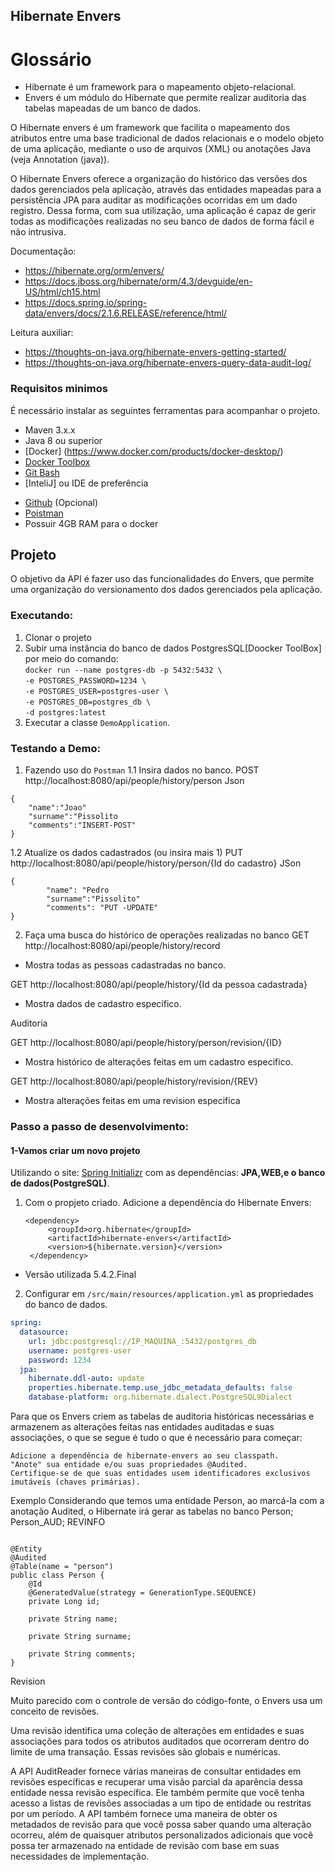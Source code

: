 ## Hibernate Envers
# Glossário
* Hibernate é um framework para o mapeamento objeto-relacional. 
* Envers é um módulo do Hibernate que permite realizar auditoria das tabelas mapeadas de um banco de dados.

O Hibernate envers é um framework que facilita o mapeamento dos atributos entre uma base tradicional de dados relacionais e o modelo objeto de uma aplicação, mediante o uso de arquivos (XML) ou anotações Java (veja Annotation (java)). 

O Hibernate Envers oferece a organização do histórico das versões dos dados gerenciados pela aplicação, através das entidades mapeadas para a persistência JPA para auditar as modificações ocorridas em um dado registro. Dessa forma, com sua utilização, uma aplicação é capaz de gerir todas as modificações realizadas no seu banco de dados de forma fácil e não intrusiva.

Documentação:
* https://hibernate.org/orm/envers/
* https://docs.jboss.org/hibernate/orm/4.3/devguide/en-US/html/ch15.html
* https://docs.spring.io/spring-data/envers/docs/2.1.6.RELEASE/reference/html/

Leitura auxiliar:
* https://thoughts-on-java.org/hibernate-envers-getting-started/
* https://thoughts-on-java.org/hibernate-envers-query-data-audit-log/

### Requisitos minimos
É necessário instalar as seguintes ferramentas para acompanhar o projeto.
* Maven 3.x.x
* Java 8 ou superior
* [Docker] (https://www.docker.com/products/docker-desktop/)
* [Docker Toolbox](https://docs.docker.com/toolbox/toolbox_install_windows/)
* [Git Bash](https://git-scm.com/)
* [InteliJ] ou IDE de preferência
- [Github](https://gitforwindows.org/) (Opcional)
- [Poistman](https://www.getpostman.com/downloads/)
- Possuir 4GB RAM para o docker


## Projeto
O objetivo da API é fazer uso das funcionalidades do Envers, que permite uma organização do versionamento dos dados gerenciados pela aplicação.

### Executando:

1. Clonar o projeto
2. Subir uma instância do banco de dados PostgresSQL[Doocker ToolBox] por meio do comando:  
    `docker run --name postgres-db -p 5432:5432 \`  
    `-e POSTGRES_PASSWORD=1234 \`  
    `-e POSTGRES_USER=postgres-user \`  
    `-e POSTGRES_DB=postgres_db \`  
    `-d postgres:latest`  
3. Executar a classe `DemoApplication`.

### Testando a Demo:
1. Fazendo uso do `Postman` 
1.1 Insira dados no banco.
POST http://localhost:8080/api/people/history/person
Json
```
{
	"name":"Joao"
	"surname":"Pissolito
	"comments":"INSERT-POST"
}
```

1.2 Atualize os dados cadastrados (ou insira mais 1)
PUT http://localhost:8080/api/people/history/person/{Id do cadastro}
JSon
```
{
        "name": "Pedro
        "surname":"Pissolito"
        "comments": "PUT -UPDATE"
}
```

2. Faça uma busca do histórico de operações realizadas no banco
GET http://localhost:8080/api/people/history/record 
+ Mostra todas as pessoas cadastradas no banco.

GET http://localhost:8080/api/people/history/{Id da pessoa cadastrada}
+ Mostra dados de cadastro específico.

Auditoria

GET http://localhost:8080/api/people/history/person/revision/{ID}
+ Mostra histórico de alterações feitas em um cadastro especifico.

GET http://localhost:8080/api/people/history/revision/{REV}
+ Mostra alterações feitas em uma revision especifica

### Passo a passo de desenvolvimento:
#### **1-Vamos criar um novo projeto**

Utilizando o site: [Spring Initializr](https://start.spring.io/) com as dependências: **JPA,WEB,e o banco de dados(PostgreSQL)**.

1. Com o propjeto criado. Adicione a dependência do Hibernate Envers:

       <dependency>
			<groupId>org.hibernate</groupId>
			<artifactId>hibernate-envers</artifactId>
			<version>${hibernate.version}</version>
		</dependency>
		
 -  Versão utilizada <version>5.4.2.Final</version>

2. Configurar em `/src/main/resources/application.yml` as propriedades do banco de dados.
```yml
spring:
  datasource:
    url: jdbc:postgresql://IP_MAQUINA_:5432/postgres_db
    username: postgres-user
    password: 1234
  jpa:
    hibernate.ddl-auto: update
    properties.hibernate.temp.use_jdbc_metadata_defaults: false
    database-platform: org.hibernate.dialect.PostgreSQL9Dialect
```
Para que os Envers criem as tabelas de auditoria históricas necessárias e armazenem as alterações feitas nas entidades auditadas e suas associações, o que se segue é tudo o que é necessário para começar:

    Adicione a dependência de hibernate-envers ao seu classpath.
    "Anote" sua entidade e/ou suas propriedades @Audited.
    Certifique-se de que suas entidades usem identificadores exclusivos imutáveis (chaves primárias).
    
    
 Exemplo
 Considerando que temos uma entidade Person, ao marcá-la com a anotação Audited, o Hibernate irá gerar as tabelas no banco
 Person; Person_AUD; REVINFO
```    

@Entity
@Audited
@Table(name = "person")
public class Person {
    @Id
    @GeneratedValue(strategy = GenerationType.SEQUENCE)
    private Long id;

    private String name;

    private String surname;

    private String comments;
}
```
Revision

Muito parecido com o controle de versão do código-fonte, o Envers usa um conceito de revisões.

Uma revisão identifica uma coleção de alterações em entidades e suas associações para todos os atributos auditados que ocorreram dentro do limite de uma transação. Essas revisões são globais e numéricas.

A API AuditReader fornece várias maneiras de consultar entidades em revisões específicas e recuperar uma visão parcial da aparência dessa entidade nessa revisão específica. Ele também permite que você tenha acesso a listas de revisões associadas a um tipo de entidade ou restritas por um período. A API também fornece uma maneira de obter os metadados de revisão para que você possa saber quando uma alteração ocorreu, além de quaisquer atributos personalizados adicionais que você possa ter armazenado na entidade de revisão com base em suas necessidades de implementação.

